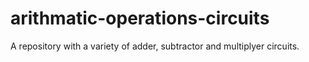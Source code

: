# arithmatic-operations-circuits
A repository with a variety of adder, subtractor and multiplyer circuits.
